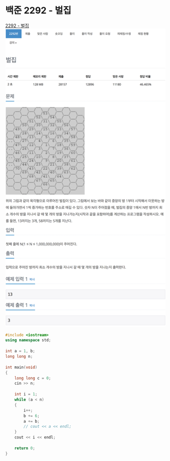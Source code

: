 # 백준 2292 - 벌집

[2292 - 벌집](https://www.acmicpc.net/problem/2292)
![](2292m.png)

```cpp
#include <iostream>
using namespace std;

int a = 1, b;
long long n;

int main(void)
{
    long long c = 0;
    cin >> n;

    int i = 1;
    while (a < n)
    {
        i++;
        b += 6;
        a += b;
        // cout << a << endl;
    }
    cout << i << endl;

    return 0;
}
```
